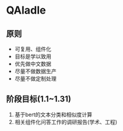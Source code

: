 # QAladle

## 原则
+ 可复用、组件化
+ 目标是学以致用
+ 优先做中文数据
+ 尽量不做数据生产
+ 尽量不做定制处理

## 阶段目标(1.1~1.31)
1. 基于bert的文本分类和相似度计算
2. 相关组件化问答工作的调研报告(学术、工程)
